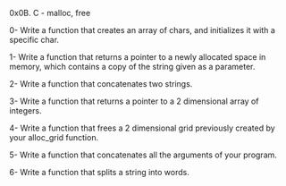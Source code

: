 0x0B. C - malloc, free

0- Write a function that creates an array of chars, and initializes it with a specific char.

1- Write a function that returns a pointer to a newly allocated space in memory, which contains a copy of the string given as a parameter.

2- Write a function that concatenates two strings.

3- Write a function that returns a pointer to a 2 dimensional array of integers.

4- Write a function that frees a 2 dimensional grid previously created by your alloc_grid function.

5- Write a function that concatenates all the arguments of your program.

6- Write a function that splits a string into words.
